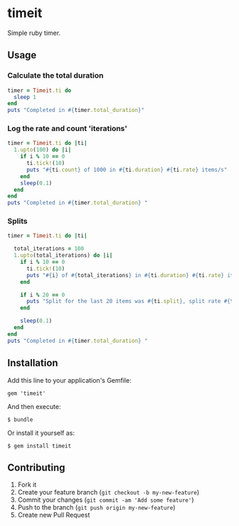 # timeit

Simple ruby timer.

## Usage

### Calculate the total duration

```ruby
timer = Timeit.ti do
  sleep 1
end
puts "Completed in #{timer.total_duration}"
```


### Log the rate and count 'iterations'

```ruby
timer = Timeit.ti do |ti|
  1.upto(100) do |i|
    if i % 10 == 0
      ti.tick!(10)
      puts "#{ti.count} of 1000 in #{ti.duration} #{ti.rate} items/s" 
    end
    sleep(0.1)
  end
end
puts "Completed in #{timer.total_duration} "
```

### Splits

```ruby
timer = Timeit.ti do |ti|

  total_iterations = 100
  1.upto(total_iterations) do |i|
    if i % 10 == 0
      ti.tick!(10)
      puts "#{i} of #{total_iterations} in #{ti.duration} #{ti.rate} item/s" 
    end

    if i % 20 == 0
      puts "Split for the last 20 items was #{ti.split}, split rate #{ti.split_rate} items/s"
    end

    sleep(0.1)
  end
end
puts "Completed in #{timer.total_duration} "
```

## Installation

Add this line to your application's Gemfile:

    gem 'timeit'

And then execute:

    $ bundle

Or install it yourself as:

    $ gem install timeit


## Contributing

1. Fork it
2. Create your feature branch (`git checkout -b my-new-feature`)
3. Commit your changes (`git commit -am 'Add some feature'`)
4. Push to the branch (`git push origin my-new-feature`)
5. Create new Pull Request
